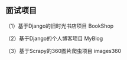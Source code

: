 面试项目
------------------------------------------------------------------

（1）基于Django的旧时光书店项目 BookShop

（2）基于Django的个人博客项目 MyBlog

（3）基于Scrapy的360图片爬虫项目 images360
